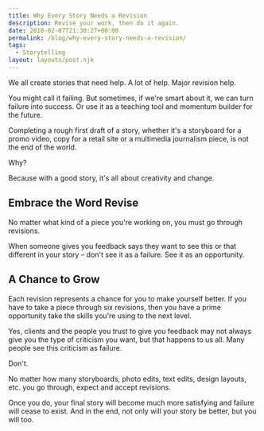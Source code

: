 ```yaml
---
title: Why Every Story Needs a Revision
description: Revise your work, then do it again.
date: 2010-02-07T21:30:27+00:00
permalink: /blog/why-every-story-needs-a-revision/
tags:
  - Storytelling
layout: layouts/post.njk
---
```


We all create stories that need help. A lot of help. Major revision help.

You might call it failing. But sometimes, if we're smart about it, we can turn failure into success. Or use it as a teaching tool and momentum builder for the future.

Completing a rough first draft of a story, whether it's a storyboard for a promo video, copy for a retail site or a multimedia journalism piece, is not the end of the world.

Why?

Because with a good story, it's all about creativity and change.

## Embrace the Word Revise

No matter what kind of a piece you're working on, you must go through revisions.

When someone gives you feedback says they want to see this or that different in your story – don't see it as a failure. See it as an opportunity.

## A Chance to Grow

Each revision represents a chance for you to make yourself better. If you have to take a piece through six revisions, then you have a prime opportunity take the skills you're using to the next level.

Yes, clients and the people you trust to give you feedback may not always give you the type of criticism you want, but that happens to us all. Many people see this criticism as failure.

Don't.

No matter how many storyboards, photo edits, text edits, design layouts, etc. you go through, expect and accept revisions.

Once you do, your final story will become much more satisfying and failure will cease to exist. And in the end, not only will your story be better, but you will too.
